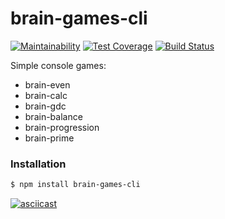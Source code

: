 # brain-games-cli

[![Maintainability](https://api.codeclimate.com/v1/badges/17d2abcc0b743065f27c/maintainability)](https://codeclimate.com/github/Elizarova/project-lvl1-s132/maintainability)
[![Test Coverage](https://api.codeclimate.com/v1/badges/17d2abcc0b743065f27c/test_coverage)](https://codeclimate.com/github/Elizarova/project-lvl1-s132/test_coverage)
[![Build Status](https://travis-ci.org/Elizarova/project-lvl1-s132.svg?branch=master)](https://travis-ci.org/Elizarova/project-lvl1-s132)

Simple console games:
  - brain-even
  - brain-calc
  - brain-gdc
  - brain-balance
  - brain-progression
  - brain-prime

### Installation
```sh
$ npm install brain-games-cli
```
[![asciicast](https://asciinema.org/a/yx6RCJJc5koUvK3S0M8B985wj.png)](https://asciinema.org/a/yx6RCJJc5koUvK3S0M8B985wj?t=3&speed=4)
